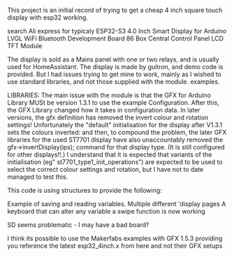 This project is an initial record of trying to get a cheap 4 inch square touch display with esp32 working.

search Ali express for typicaly  ESP32-S3 4.0 Inch Smart Display for Arduino LVGL WiFi Bluetooth Development Board 86 Box Central Control Panel LCD TFT Module

The display is sold as a Mains panel with one  or two relays, and is usually used for HomeAssistant.
The display is made by guitron, and demo code is provided. But I had issues trying to get mine to work, mainly as I wished to use standard libraries, and not those supplied with the module. examples.


LIBRARIES: 
The main issue with the module is that the GFX for Arduino Library MUSt be version 1.3.1 to use the example Configuration.
After this, the GFX Library changed how it takes in configuration data. 
In later versions, the gfx definition has removed the invert colour and rotation settings!
Unfortunately the "default" initialisation for the display after V1.3.1 sets the colours inverted: 
and then, to compound the problem, the later GFX libraries for the used ST7701 display have also unaccountably removed the gfx->invertDisplay(ips); command for that display type.
(It is still configured for other displays!!.) 
I understand that it is expected that variants of the initialisation (eg" st7701_type1_init_operations") are expected to be used to select the correct colour settings and rotation, but I have not to date managed to test this. 

This code is using structures to provide the following:

Example of saving and reading variables.
Multiple different 'display pages
A keyboard that can alter any variable
a swipe function is now working 

SD seems problematic - I may have a bad board? 

I think its possible to use the Makerfabs examples with GFX 1.5.3 providing you reference the latest esp32_4inch.x from here and not their GFX setups 

